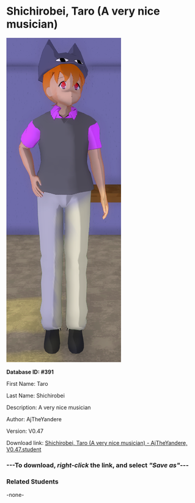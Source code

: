 # Shichirobei, Taro (A very nice musician)

<img src="Files/Shichirobei, Taro (A very nice musician).png" title="Shichirobei, Taro (A very nice musician) - AjTheYandere, V0.47">

**Database ID: #391**

First Name: Taro

Last Name: Shichirobei

Description: A very nice musician

Author: AjTheYandere

Version: V0.47

Download link: <a href="https://raw.githubusercontent.com/Arbiter1223/Daigaku-Gurashi-Custom-Students/master/Students/Files/Shichirobei%2C%20Taro%20(A%20very%20nice%20musician)%20-%20AjTheYandere%2C%20V0.47.student">Shichirobei, Taro (A very nice musician) - AjTheYandere, V0.47.student</a>

### ---**To download, _right-click_ the link, and select _"Save as"_**---

### Related Students

-none-
